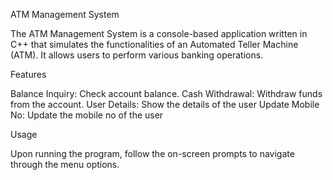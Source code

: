 ATM Management System

The ATM Management System is a console-based application written in C++ that simulates the functionalities of an Automated Teller Machine (ATM). It allows users to perform various banking operations.

Features

Balance Inquiry: Check account balance.
Cash Withdrawal: Withdraw funds from the account.
User Details: Show the details of the user
Update Mobile No: Update the mobile no of the user

Usage

Upon running the program, follow the on-screen prompts to navigate through the menu options.
